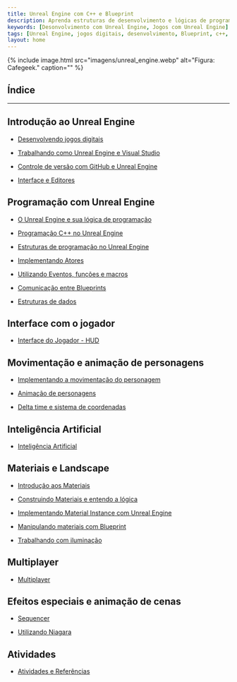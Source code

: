 ```yaml
---
title: Unreal Engine com C++ e Blueprint
description: Aprenda estruturas de desenvolvimento e lógicas de programação, utilizando Blueprints e C++.
keywords: [Desonvolvimento com Unreal Engine, Jogos com Unreal Engine]
tags: [Unreal Engine, jogos digitais, desenvolvimento, Blueprint, c++, game digital]
layout: home
---
```


{% include image.html
  src="imagens/unreal_engine.webp"
  alt="Figura: Cafegeek."
  caption=""
%}

## Índice

***

## Introdução ao Unreal Engine

- [Desenvolvendo jogos digitais](desenvolvendo_jogos_digitais.html)

- [Trabalhando como Unreal Engine e Visual Studio](trabalhando_com_o_unreal_engine_e_visual_studio.html)

- [Controle de versão com GitHub e Unreal Engine](controle_de_versão_com_github_e_unreal_engine.html)

- [Interface e Editores](editor/unreal_engine_interface_e_editores.html)  

## Programação com Unreal Engine

- [O Unreal Engine e sua lógica de programação](o_unreal_engine_e_sua_logica_de_programacao.html)

- [Programação C++ no Unreal Engine](programacao_c++_no_unreal_engine.html)

- [Estruturas de programação no Unreal Engine](estruturas_de_programacao_no_unreal_engine.html)

- [Implementando Atores](unreal_engine_actor_atores.html)

- [Utilizando Eventos, funções e macros](eventos_funcoes/unreal_engine_utilizando_eventos_funcoes_macros.html)  

- [Comunicação entre Blueprints](comunicao_entre_blueprint/unreal_engine_comunicacao_entre_blueprint.html)

- [Estruturas de dados](estruturas_de_dados/index.html)

## Interface com o jogador

- [Interface do Jogador - HUD](interface/index.html)

## Movimentação e animação de personagens

- [Implementando a movimentação do personagem](movimentacao/unreal_engine_trabalhando_com_logica_movimentacao_de_personagem.html)

- [Animação de personagens](animacao_de_personagens/index.html)

- [Delta time e sistema de coordenadas](deltatime_sistema_coordenadas/unreal_engine_deltatime_sistema_coordenadas.html)

## Inteligência Artificial

- [Inteligência Artificial](unreal_engine_inteligencia_artificial.html)

## Materiais e Landscape

- [Introdução aos Materiais](unreal_engine_material_introducao_aos_materiais.html)

- [Construindo Materiais e entendo a lógica](unreal_engine_material_construindo_materiais_entendendo_a_logica.html)

- [Implementando Material Instance com Unreal Engine](unreal_engine_material_instance.html)

- [Manipulando materiais com Blueprint](unreal_engine_material_blueprint.html)

- [Trabalhando com iluminação](iluminacao/index.html)

## Multiplayer

- [Multiplayer](multiplayer/unreal_engine_multiplayer.html)

## Efeitos especiais e animação de cenas

- [Sequencer](#índice)

- [Utilizando Niagara](#índice)

## Atividades

- [Atividades e Referências](unreal_engine_atividades_referencias.html)

